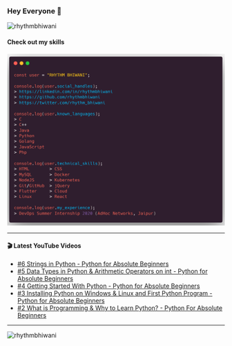 ### Hey Everyone 👋

<p align="left"><img src="https://komarev.com/ghpvc/?username=rhythmbhiwani" alt="rhythmbhiwani" /></p>

#### Check out my skills

![GitHub Profile](https://github.com/rhythmbhiwani/rhythmbhiwani/blob/master/user_profile.png)

---

#### 🎬 Latest YouTube Videos
<!-- YOUTUBE:START -->
- [#6 Strings in Python - Python for Absolute Beginners](https://www.youtube.com/watch?v=ak4xQttQ9_s)
- [#5 Data Types in Python & Arithmetic Operators on int - Python for Absolute Beginners](https://www.youtube.com/watch?v=5nsHSKGVxMY)
- [#4 Getting Started With Python - Python for Absolute Beginners](https://www.youtube.com/watch?v=sYAljFCUNDI)
- [#3 Installing Python on Windows & Linux and First Python Program - Python for Absolute Beginners](https://www.youtube.com/watch?v=6VKN7T9lO7o)
- [#2 What is Programming & Why to Learn Python? - Python For Absolute Beginners](https://www.youtube.com/watch?v=NqsxVvRRCOc)
<!-- YOUTUBE:END -->

---

<p align="left"><img src="https://github-readme-stats.vercel.app/api?username=rhythmbhiwani&show_icons=true&hide_border=true&count_private=true" alt="rhythmbhiwani" /></p>

